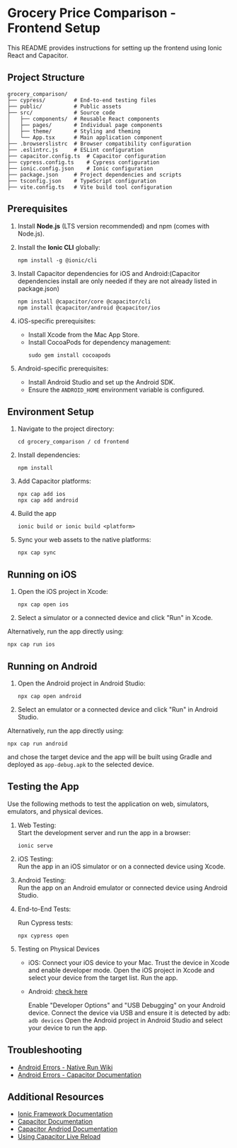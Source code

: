 # Grocery Price Comparison - Frontend Setup

This README provides instructions for setting up the frontend using Ionic React and Capacitor.

## Project Structure

```
grocery_comparison/
├── cypress/         # End-to-end testing files
├── public/          # Public assets
├── src/             # Source code
│   ├── components/  # Reusable React components
│   ├── pages/       # Individual page components
│   ├── theme/       # Styling and theming
│   └── App.tsx      # Main application component
├── .browserslistrc  # Browser compatibility configuration
├── .eslintrc.js     # ESLint configuration
├── capacitor.config.ts  # Capacitor configuration
├── cypress.config.ts    # Cypress configuration
├── ionic.config.json    # Ionic configuration
├── package.json     # Project dependencies and scripts
├── tsconfig.json    # TypeScript configuration
├── vite.config.ts   # Vite build tool configuration
```

## Prerequisites

1. Install **Node.js** (LTS version recommended) and npm (comes with Node.js).

2. Install the **Ionic CLI** globally:
   ```
   npm install -g @ionic/cli
   ```
3. Install Capacitor dependencies for iOS and Android:(Capacitor dependencies install are only needed if they are not already listed in package.json)

   ```
   npm install @capacitor/core @capacitor/cli
   npm install @capacitor/android @capacitor/ios
   ```
4. iOS-specific prerequisites:
   - Install Xcode from the Mac App Store.
   - Install CocoaPods for dependency management:
     ```
     sudo gem install cocoapods
     ```
5. Android-specific prerequisites:
   - Install Android Studio and set up the Android SDK.
   - Ensure the `ANDROID_HOME` environment variable is configured.

## Environment Setup

1. Navigate to the project directory:
   ```
   cd grocery_comparison / cd frontend
   ```

2. Install dependencies:
   ```
   npm install
   ```

3. Add Capacitor platforms:
   ```
   npx cap add ios
   npx cap add android
   ```
4. Build the app

   ```
   ionic build or ionic build <platform>
   ```
5. Sync your web assets to the native platforms:
   ```
   npx cap sync
   ```

## Running on iOS

1. Open the iOS project in Xcode:
   ```
   npx cap open ios
   ```

2. Select a simulator or a connected device and click "Run" in Xcode.

Alternatively, run the app directly using:
   ```
   npx cap run ios
   ```

## Running on Android

1. Open the Android project in Android Studio:
   ```
   npx cap open android
   ```

2. Select an emulator or a connected device and click "Run" in Android Studio.

Alternatively, run the app directly using:
   ```
   npx cap run android
   ```
and chose the target device and the app will be built using Gradle and deployed as `app-debug.apk` to the selected device.

## Testing the App

Use the following methods to test the application on web, simulators, emulators, and physical devices.

1. Web Testing:  
   Start the development server and run the app in a browser:
   ```
   ionic serve
   ```

2. iOS Testing:  
   Run the app in an iOS simulator or on a connected device using Xcode.

3. Android Testing:  
   Run the app on an Android emulator or connected device using Android Studio.

4. End-to-End Tests:  

   Run Cypress tests:
   ```
   npx cypress open
   ```
5. Testing on Physical Devices
   - iOS:
      Connect your iOS device to your Mac.
      Trust the device in Xcode and enable developer mode.
      Open the iOS project in Xcode and select your device from the target list.
      Run the app.

   - Android: [check here](https://developer.android.com/studio/run/device)

      Enable "Developer Options" and "USB Debugging" on your Android device.
      Connect the device via USB and ensure it is detected by adb:
         ```
         adb devices
         ```
Open the Android project in Android Studio and select your device to run the app.

## Troubleshooting 
- [Android Errors - Native Run Wiki](https://github.com/ionic-team/native-run/wiki/Android-Errors)
- [Android Errors - Capacitor Documentation](https://capacitorjs.com/docs/android/troubleshooting)


## Additional Resources

- [Ionic Framework Documentation](https://ionicframework.com/docs)
- [Capacitor Documentation](https://capacitorjs.com/docs)
- [Capacitor Andriod Documentation](https://capacitorjs.com/docs/android)
- [Using Capacitor Live Reload](https://capacitorjs.com/docs/guides/live-reload)


